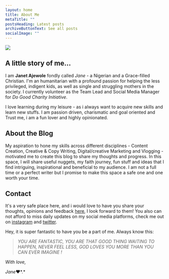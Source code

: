 ```yaml
---
layout: home
title: About Me
metaTitle: ""
postsHeading: Latest posts
archiveButtonText: See all posts
socialImage: ""
---
```

![](/images/fav.jpg)

## **A little story of me...**

I am **Janet Ajewole** fondly called *Jane -* a Nigerian and a Grace-filled Christian. I'm an humanitarian with a profound passion for helping the less privileged, indigent kids, as well as single and struggling mothers in the society. I currently volunteer as the Team Lead and Social Media Manager for *Do Good Charity Initiative*.

 I love learning during my leisure - as i always want to acquire new skills and learn new stuffs. I am  passion driven, charismatic and goal oriented and Trust me, i am a fun lover and highly opinionated.

## **About the Blog**

My aspiration to hone my skills across different disciplines - Content Creation, Creative & Copy Writing, Digital/creative Marketing and Vlogging - motivated me to create this blog to share my thoughts and progress. In this space, I will share useful nuggets, my faith journey, fun stuff and ideas that I find intriguing, inspirational and beneficial to my audience. I am not a full time or a perfect writer but I promise to make this space a safe one and one worth your time. 

## **Contact**

It's a very safe place here, and i would love to have you share your thoughts, opinions and feedback [](ajewoleglory@gmail.com)[here](ajewoleglory@gmail.com), I look forward to them! You also can not afford to miss daily updates on my social media platforms, check me out on [instagram](https://www.instagram.com/jane_vigour/) and [twitter](https://twitter.com/JaneVigour). 

Hey, it is super fantastic to have you be a part of me. Always know this: 

> *YOU ARE FANTASTIC, YOU ARE THAT GOOD THING WAITING TO HAPPEN, NEVER FEEL LESS, GOD LOVES YOU MORE THAN YOU CAN EVER IMAGINE !* 

*With love,* 

*Jane*❤️*.*